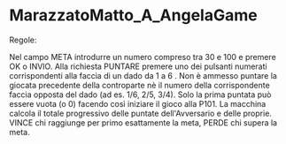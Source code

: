 # MarazzatoMatto_A_AngelaGame

Regole:

Nel campo META introdurre un numero compreso tra 30 e 100 e premere OK o INVIO.
Alla richiesta PUNTARE premere uno dei pulsanti numerati corrispondenti alla faccia di un dado da 1 a 6 .
Non è ammesso puntare la giocata precedente della controparte nè il numero della corrispondente faccia opposta del dado (ad es. 1/6, 2/5, 3/4).
Solo la prima puntata può essere vuota (o 0) facendo così iniziare il gioco alla P101.
La macchina calcola il totale progressivo delle puntate dell'Avversario e delle proprie.
VINCE chi raggiunge per primo esattamente la meta, PERDE chi supera la meta. 
